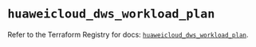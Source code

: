 # `huaweicloud_dws_workload_plan`

Refer to the Terraform Registry for docs: [`huaweicloud_dws_workload_plan`](https://registry.terraform.io/providers/huaweicloud/huaweicloud/1.71.1/docs/resources/dws_workload_plan).
